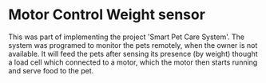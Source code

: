 # Motor Control Weight sensor

This was part of implementing the project 'Smart Pet Care System'. 
The system was programed to monitor the pets remotely, when the owner is not available.
It will feed the pets after sensing its presence (by weight) thought a load cell which connected to a motor, 
which the motor then starts running and serve food to the pet. 
